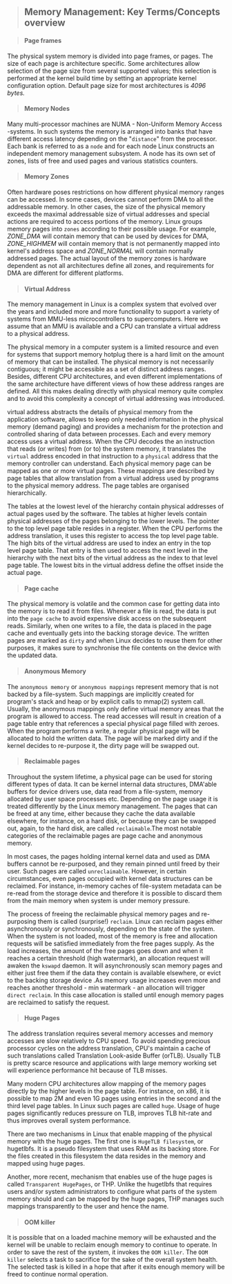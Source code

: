 > Memory Management: Key Terms/Concepts overview
> ----------------------------
>



> #### Page frames

The physical system memory is divided into page frames, or pages. The size of each page is architecture specific. Some architectures allow selection of the page size from several supported values; this selection is performed at the kernel build time by setting an appropriate kernel configuration option. Default page size for most architectures is *4096 bytes.*

> #### Memory Nodes
>

Many multi-processor machines are NUMA - Non-Uniform Memory Access -systems. In such systems the memory is arranged into banks that have different access latency depending on the "`distance`" from the processor. Each bank is referred to as a `node` and for each node Linux constructs an independent memory management subsystem. A node has its own set of zones, lists of free and used pages and various statistics counters.

> #### Memory Zones
>

Often hardware poses restrictions on how different physical memory ranges can be accessed. In some cases, devices cannot perform DMA to all the addressable memory. In other cases, the size of the physical memory exceeds the maximal addressable size of virtual addresses and special actions are required to access portions of the memory. Linux groups memory pages into `zones` according to their possible usage.  For example, *ZONE_DMA* will contain memory that can be used by devices for DMA, *ZONE_HIGHMEM* will contain memory that is not permanently  mapped into kernel's address space and *ZONE_NORMAL* will contain normally addressed pages. The actual layout of the memory zones is hardware  dependent as not all architectures define all zones, and requirements for DMA are different for different platforms.

> #### Virtual Address
>

The memory management in Linux is a complex system that evolved over the years and included more and more functionality to support a variety of systems from MMU-less microcontrollers to supercomputers. Here we assume that an MMU is  available and a CPU can translate a  virtual address to a physical address.

The physical memory in a computer system is a limited resource and even for systems that support memory hotplug there is a hard limit on the amount of memory that can be installed. The physical memory is not necessarily contiguous; it might be accessible as a set of distinct address ranges. Besides, different CPU architectures, and even different implementations of the same architecture have different views of how these address ranges are defined. All this makes dealing directly with physical memory quite complex and to avoid this complexity a concept of virtual addressing was introduced.

virtual address abstracts the details of physical memory from the application software, allows to keep only needed information in the physical memory (demand paging) and provides a mechanism for the protection and controlled sharing of data between processes. Each and every memory access uses a virtual address. When the CPU decodes the an instruction that reads (or writes) from (or to) the system memory, it translates the `virtual` address encoded in that instruction to a `physical` address that the memory controller can understand. Each physical memory page can be mapped as one or more virtual pages. These mappings are described by page tables that allow translation from a virtual address used by  programs to the physical memory address. The page tables are organised hierarchically.

The tables at the lowest level of the hierarchy contain physical addresses of actual pages used by the software. The tables at higher levels contain physical addresses of the pages belonging to the lower levels. The pointer to the top level page table resides in a register. When the CPU performs the address translation, it uses this register to access the top level page table. The high bits of the virtual address are used to index an entry in the top level page table. That entry is then used to access the next level in the hierarchy with the next bits of the virtual address as the index to that level page table. The lowest bits in the virtual address define the offset inside the actual page.

> #### Page cache
>

The physical memory is volatile and the common case for getting data into the memory is to read it from files. Whenever a file is read, the data is put into the `page cache` to avoid expensive disk access on the subsequent reads. Similarly, when one writes to a file, the data is placed in the page cache and eventually gets into the backing storage device. The written pages are marked as `dirty` and when Linux decides to reuse them for other purposes, it makes sure to synchronise the file contents on the device with the updated data.

> #### Anonymous Memory
>

The `anonymous memory` or `anonymous mappings` represent memory that is not backed by a file-system. Such mappings are implicitly created for program's stack and heap or by explicit calls to mmap(2) system call. Usually, the anonymous mappings only define virtual memory areas that the program is allowed to access. The read accesses will result in creation of a page table entry that references a special physical page filled with zeroes. When the program performs a write, a regular physical page will be allocated to hold the written data. The page will be marked dirty and if the kernel decides to re-purpose it, the dirty page will be swapped out.

> #### Reclaimable pages 
>

Throughout the system lifetime, a physical page can be used for storing different types of data. It can be kernel internal data structures, DMA'able buffers for device drivers use, data read from a file-system, memory allocated by user space processes etc. Depending on the page usage it is treated differently by the Linux memory management. The pages that can be freed at any time, either because they  cache the data available elsewhere, for instance, on a hard disk, or because they can be swapped out, again, to the hard disk, are called `reclaimable`.The most notable categories of the reclaimable pages are page cache and anonymous memory.

In most cases, the pages holding internal kernel data and used as DMA buffers cannot be re-purposed, and they remain pinned until freed by their user. Such pages are called `unreclaimable`. However, in certain circumstances, even pages occupied with kernel data structures can be reclaimed. For instance, in-memory caches of file-system metadata can be re-read from the storage device and therefore it is possible to discard them from the main memory when system is under memory pressure.

The process of freeing the reclaimable physical memory pages and re-purposing them is called (surprise!) `reclaim`. Linux can reclaim pages either asynchronously or synchronously, depending on the state of the system. When the system is not loaded, most of the memory is free and allocation requests will be satisfied immediately from the free pages supply. As the load increases, the amount of the free pages goes down and when it reaches a certain threshold (high watermark), an allocation request will awaken the ``kswapd`` daemon. It will asynchronously scan memory pages and either just free them if the data they contain is available elsewhere, or evict to the backing storage device .As memory usage increases even more and reaches another threshold - min watermark - an allocation will trigger `direct reclaim`. In this case allocation is stalled until enough memory pages are reclaimed to satisfy the request.

>
> #### Huge Pages
>

The address translation requires several memory accesses and memory accesses are slow relatively to CPU speed. To avoid spending precious processor cycles on the address translation, CPU's maintain a cache of such translations called Translation Look-aside Buffer (orTLB). Usually TLB is pretty scarce resource and applications with large memory working set will experience performance hit because of TLB misses.

Many modern CPU architectures allow mapping of the memory pages directly by the higher levels in the page table. For instance, on x86, it is possible to map 2M and even 1G pages using entries in the second and the third level page tables. In Linux such pages are called `huge`. Usage of huge pages significantly reduces pressure on TLB, improves TLB hit-rate and thus improves overall system performance. 

There are two mechanisms in Linux that enable mapping of the physical memory with the huge pages. The first one is `HugeTLB filesystem`, or hugetlbfs. It is a pseudo filesystem that uses RAM as its backing store. For the files created in this filesystem the data resides in the memory and mapped using huge pages.

Another, more recent, mechanism that enables use of the huge pages is called `Transparent HugePages`, or THP. Unlike the hugetlbfs that requires users and/or system administrators to configure what parts of the system memory should and can be mapped by the huge pages, THP manages such mappings transparently to the user and hence the name.

>
> #### OOM killer
>

It is possible that on a loaded machine memory will be exhausted and the kernel will be unable to reclaim enough memory to continue to operate. In order to save the rest of the system, it invokes the `OOM killer`. The `OOM killer` selects a task to sacrifice for the sake of the overall system health. The selected task is killed in a hope that after it exits enough memory will be freed to continue normal operation.
